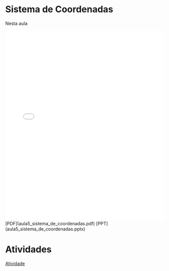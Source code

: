 # Sistema de Coordenadas

Nesta aula 

<embed height="600" src="aula5_sistema_de_coordenadas.pdf" type="application/pdf" width="100%">
[PDF](aula5_sistema_de_coordenadas.pdf)
[PPT](aula5_sistema_de_coordenadas.pptx)

# Atividades

[Atividade](atividade.ipynb)